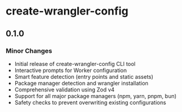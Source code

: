 # create-wrangler-config

## 0.1.0

### Minor Changes

- Initial release of create-wrangler-config CLI tool
- Interactive prompts for Worker configuration
- Smart feature detection (entry points and static assets)
- Package manager detection and wrangler installation
- Comprehensive validation using Zod v4
- Support for all major package managers (npm, yarn, pnpm, bun)
- Safety checks to prevent overwriting existing configurations

